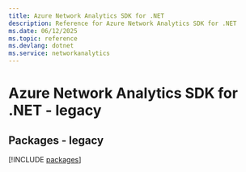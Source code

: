 ```yaml
---
title: Azure Network Analytics SDK for .NET
description: Reference for Azure Network Analytics SDK for .NET
ms.date: 06/12/2025
ms.topic: reference
ms.devlang: dotnet
ms.service: networkanalytics
---
```

# Azure Network Analytics SDK for .NET - legacy
## Packages - legacy
[!INCLUDE [packages](network-analytics-index.md)]